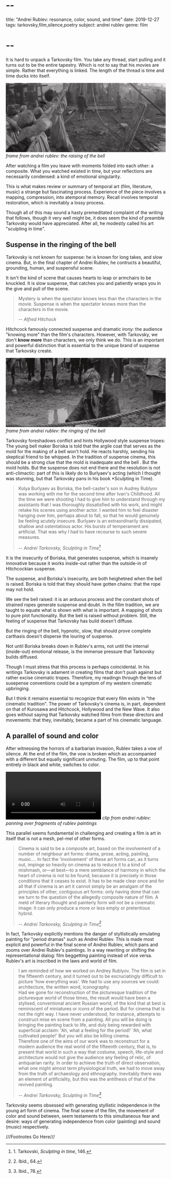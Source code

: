 # --
title: "Andrei Rublev: resonance, color, sound, and time"
date: 2019-12-27
tags: tarkovsky,film,silence,poetry
subject: andrei rublev
genre: film
# --


It is hard to unpack a Tarkovsky film. You take any thread, start pulling and it turns out to be the entire tapestry. Which is not to say that his movies are simple. Rather that everything is linked. The length of the thread is time and time ducks into itself.

![andrei-rublev](/static/img/post-images/andrei-rublev/andrei-rublev-1.jpg)
*frame from andrei rublev: the raising of the bell*

After watching a film you leave with moments folded into each other: a composite. What you watched existed in time, but your reflections are necessarily condensed: a kind of emotional singularity.

This is what makes review or summary of temporal art (film, literature, music) a strange but fascinating process. Experience of the piece involves a mapping, compression, into atemporal memory. Recall involves temporal restoration, which is inevitably a lossy process.

Though all of this may sound a hasty premeditated complaint of the writing that follows, though it very well might be, it does seem the kind of preamble Tarkovsky would have appreciated. After all, he modestly called his art "sculpting in time".

## Suspense in the ringing of the bell

Tarkovsky is not known for suspense: he is known for long takes, and slow cinema. But, in the final chapter of Andrei Rublev, he contructs a beautiful, grounding, human, and suspensful scene.

It isn't the kind of scene that causes hearts to leap or armchairs to be knuckled. It is slow suspense, that catches you and patiently wraps you in the give and pull of the scene.

> Mystery is when the spectator knows less than the characters in the movie. Suspense is when the spectator knows more than the characters in the movie.
> 
> <cite> -- Alfred Hitchock </cite>

Hitchcock famously connected suspense and dramatic irony: the audience "knowing more" than the film's characters. However, with Tarkovsky, we don't **know more** than characters, we only think we do. This is an important and powerful distinction that is essential to the unique brand of suspense that Tarkovsky create.

![andrei-rublev](/static/img/post-images/andrei-rublev/andrei-rublev-2.jpg)
*frame from andrei rublev: the ringing of the bell*

Tarkovsky foreshadows conflict and hints Hollywood style suspense tropes:
The young bell maker Boriska is told that the argile coat that serves as the mold for the making of a bell won't hold. He reacts harshly, sending his skeptical friend to be whipped. In the tradition of suspense cinema, this should be a strong clue that the mold is inadequate and the bell . But the mold holds. But the suspense does not end there and the resolution is not anti-climactic: part of this is likely do to Burlyaev's acting (which I thought was stunning, but that Tarkovsky pans in his book *Sculpting in Time).

> Kolya Burlyaev as Boriska, the bell-caster's son in Audrey Rublyov was working with me for the second time after Ivan's Childhood. All the time we were shooting I had to give him to understand through my assistants that I was thoroughly dissatisfied with his work, and might retake his scenes using another actor. I wanted him to feel disaster hanging over him, perhaps about to fall, so that he would genuinely be feeling acutely insecure. Burlyaev is an extraordinarily dissipated, shallow and ostentatious actor. His bursts of temperament are artificial. That was why I had to have recourse to such severe measures.
> 
> <cite> -- Andrei Tarkovsky, Sculpting in Time[^1]</cite>

It is the insecurity of Boriska, that generates suspense, which is insanely innovative because it works inside-out rather than the outside-in of Hitchcockian suspense. 

The suspense, and Boriska's insecurity, are both heighetned when the bell is raised. Boriska is told that they should have gotten chains: that the rope may not hold.

We see the bell raised: it is an arduous process and the constant shots of strained ropes generate suspense and doubt. In the fillm tradition, we are taught to equate what is shown with what is important. A mapping of shots to pure plot functionality. But the bell is raised without problem. Still, the feeling of suspense that Tarkovsky has build doesn't diffuse. 

But the ringing of the bell, hypnotic, slow, that should prove complete carthasis doesn't disperse the louring of suspense.

Not until Boriska breaks down in Rublev's arms, not until the internal (inside-out) emotional release, is the immense pressure that Tarkovsky builds diffused.

Though I must stress that this process is perhaps coincidental. In his writings Tarkovsky is adament in creating films that don't push against but rather excise cinematic tropes. Therefore, my readingn through the lens of susepense conventions could be a symptom of my western cinematic upbringing.

But I think it remains essential to recognize that every film exists in "the cinematic tradition". The power of Tarkovsky's cinema is, in part, dependent on that of Kurosawa and Hitchcock, Hollywood and the New Wave. It also goes without saying that Tarkovsky watched films from these directors and movements: that they, inevitably, became a part of his cinematic language.


## A parallel of sound and color

After witnessing the horrors of a barbarian invasion, Rublev takes a vow of silence. At the end of the film, the vow is broken which as accompanied with a different but equally significant unmuting. The film, up to that point entirely in black and white, switches to color.

<p>
<video controls>
    <source src="{{ url_for('static', filename='vid/post-videos/andrei-rublev/andrei-rublev.mp4')}}"
            type="video/mp4">
    Sorry, your browser doesn't support embedded videos.
</video>
<em>clip from andrei rublev: panning over fragments of rublev paintings</em>
</p>

This parallel seems fundamental in challenging and creating a film is art in itself that is not a mesh, pel-mel of other forms.

> Cinema is said to be a composite art, based on the involvement of a number of neighbour art forms: drama, prose, acting, painting, music.... In fact the 'involvement' of these art forms can, as it turns out, impinge so heavily on cinema as to reduce it to a kind of mishmash, or—at best—to a mere semblance of harmony in which the heart of cinema is not to be found, because it is precisely in those conditions that it ceases to exist. It has to be made clear once and for all that if cinema is an art it cannot simply be an amalgam of the principles of other, contiguous art forms: only having done that can we turn to the question of the allegedly composite nature of film. A meld of literary thought and painterly form will not be a cinematic image: it can only produce a more or less empty or pretentious hybrid.
> 
> <cite> -- Andrei Tarkovsky, Sculpting in Time[^2] </cite>

In fact, Tarkovsky explicitly mentions the danger of styllistically emulating painting for "period dramas" such as Andrei Rublev. This is made most explicit and powerful in the final scene of Andrei Rublev, which pans and zooms over Andrei Rublev's paintings. In a way rewriting or shifting the representational dialog: film beggetting painting instead of vice versa. Rublev's art is inscribed in the laws and world of film.

> I am reminded of how we worked on Andrey Rublyov. The film is set in the fifteenth century, and it turned out to be excruciatingly difficult to picture 'how everything was'. We had to use any sources we could: architecture, the written word, iconography.  
> Had we gone for reconstruction of the picturesque tradition of the picturesque world of those times, the result would have been a stylised, conventional ancient Russian world, of the kind that at best is reminiscent of miniatures or icons of the period. But for cinema that is not the right way. I have never understood, for instance, attempts to construct mise en scene from a painting. All you will be doing is bringing the painting back to life, and duly being rewarded with superficial acclaim: 'Ah, what a feeling for the period!' 'Ah, what cultivated people!' But you will also be killing cinema.  
> Therefore one of the aims of our work was to reconstruct for a modern audience the real world of the fifteenth century, that is, to present that world in such a way that costume, speech, life-style and architecture would not give the audience any feeling of relic, of antiquarian rarity. In order to achieve the truth of direct observation, what one might almost term physiological truth, we had to move away from the truth of archaeology and ethnography. Inevitably there was an element of artificiality, but this was the antithesis of that of the revived painting.
>
> <cite> -- Andrei Tarkovsky, Sculpting in Time[^3] </cite>

Tarkovsky seems obsessed with generating styllistic independence in the young art form of cinema. The final scene of the film, the movement of color and sound between, seem testaments to this simultaneous fear and desire: ways of generating independence from color (painting) and sound (music) respectively.

///Footnotes Go Here///

[^1]: 1\. Tarkovski, *Sculpting in time*, 146.
[^2]: 2\. Ibid., 64.
[^3]: 3\. Ibid., 78.

